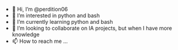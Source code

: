 - 👋 Hi, I’m @perdition06
- 👀 I’m interested in python and bash
- 🌱 I’m currently learning python and bash
- 💞️ I’m looking to collaborate on IA projects, but when I have more knowledge
- 📫 How to reach me ...

<!---
perdition06/perdition06 is a ✨ special ✨ repository because its `README.md` (this file) appears on your GitHub profile.
You can click the Preview link to take a look at your changes.
--->
